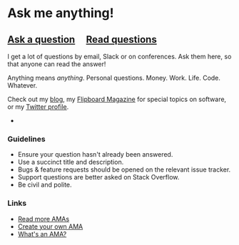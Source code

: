# Ask me anything!

## [Ask a question](../../issues/new) &nbsp;&nbsp;&nbsp; [Read questions](../../issues?q=is%3Aissue+is%3Aclosed)

I get a lot of questions by email, Slack or on conferences. Ask them here, so that anyone can read the answer!

Anything means *anything*. Personal questions. Money. Work. Life. Code. Whatever.

Check out my [blog](http://arm.ag), my [Flipboard Magazine](https://flipboard.com/@armaganamcalar/the-guild-daily-scfdbe70y) for special topics on software, or my [Twitter profile](https://twitter.com/dashersw).

-

### Guidelines

- Ensure your question hasn't already been answered.
- Use a succinct title and description.
- Bugs & feature requests should be opened on the relevant issue tracker.
- Support questions are better asked on Stack Overflow.
- Be civil and polite.

### Links

- [Read more AMAs](https://github.com/sindresorhus/amas)
- [Create your own AMA](https://github.com/sindresorhus/amas/blob/master/create-ama.md)
- [What's an AMA?](https://en.wikipedia.org/wiki/Reddit#IAmA_and_AMA)
